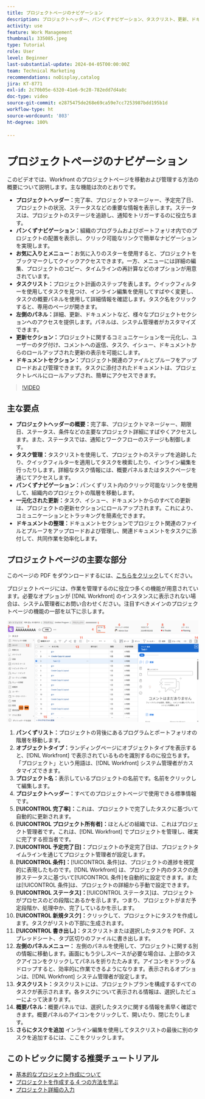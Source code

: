 ```yaml
---
title: プロジェクトページのナビゲーション
description: プロジェクトヘッダー、パンくずナビゲーション、タスクリスト、更新、ドキュメントセクションなどの機能を使用して、Workfront プロジェクトページを効率的に移動および管理する方法について説明します。
activity: use
feature: Work Management
thumbnail: 335085.jpeg
type: Tutorial
role: User
level: Beginner
last-substantial-update: 2024-04-05T00:00:00Z
team: Technical Marketing
recommendations: noDisplay,catalog
jira: KT-8771
exl-id: 2c70b05e-6320-41e6-9c28-782edd7d4a8c
doc-type: video
source-git-commit: e2875475de268e69ca59e7cc7253987bdd195b1d
workflow-type: ht
source-wordcount: '803'
ht-degree: 100%

---
```


# プロジェクトページのナビゲーション

このビデオでは、Workfront のプロジェクトページを移動および管理する方法の概要について説明します。主な機能は次のとおりです。

* **プロジェクトヘッダー：**&#x200B;完了率、プロジェクトマネージャー、予定完了日、プロジェクトの状況、ステータスなどの重要な情報を表示します。ステータスは、プロジェクトのステージを追跡し、通知をトリガーするのに役立ちます。
* **パンくずナビゲーション：**&#x200B;組織のプログラムおよびポートフォリオ内でのプロジェクトの配置を表示し、クリック可能なリンクで簡単なナビゲーションを実現します。
* **お気に入りとメニュー：**&#x200B;お気に入りのスターを使用すると、プロジェクトをブックマークしてクイックアクセスできます。一方、メニューには詳細の編集、プロジェクトのコピー、タイムラインの再計算などのオプションが用意されています。
* **タスクリスト：**&#x200B;プロジェクト計画のステップを表します。クイックフィルターを使用してタスクを見つけ、インライン編集を使用してすばやく変更し、タスクの概要パネルを使用して詳細情報を確認します。タスク名をクリックすると、専用のページが開きます。
* **左側のパネル：**&#x200B;詳細、更新、ドキュメントなど、様々なプロジェクトセクションへのアクセスを提供します。パネルは、システム管理者がカスタマイズできます。
* **更新セクション：**&#x200B;プロジェクトに関するコミュニケーションを一元化し、ユーザーのタグ付け、コメントへの返信、タスク、イシュー、ドキュメントからのロールアップされた更新の表示を可能にします。
* **ドキュメントセクション：**&#x200B;プロジェクト関連のファイルとプルーフをアップロードおよび管理できます。タスクに添付されたドキュメントは、プロジェクトレベルにロールアップされ、簡単にアクセスできます。


>[!VIDEO](https://video.tv.adobe.com/v/3449727/?quality=12&learn=on&enablevpops&captions=jpn)

## 主な要点

* **プロジェクトヘッダーの概要：**&#x200B;完了率、プロジェクトマネージャー、期限日、ステータス、条件などの主要なプロジェクト詳細にすばやくアクセスします。また、ステータスでは、通知とワークフローのステージも制御します。
* **タスク管理：**&#x200B;タスクリストを使用して、プロジェクトのステップを追跡したり、クイックフィルターを適用してタスクを検索したり、インライン編集を行ったりします。詳細なタスク情報には、概要パネルまたはタスクページを通じてアクセスします。
* **パンくずナビゲーション：**&#x200B;パンくずリスト内のクリック可能なリンクを使用して、組織内のプロジェクトの階層を移動します。
* **一元化された更新：**&#x200B;タスク、イシュー、ドキュメントからのすべての更新は、プロジェクトの更新セクションにロールアップされます。これにより、コミュニケーションとトラッキングを簡素化できます。
* **ドキュメントの整理：**&#x200B;ドキュメントセクションでプロジェクト関連のファイルとプルーフをアップロードおよび管理し、関連ドキュメントをタスクに添付して、共同作業を効率化します。


## プロジェクトページの主要な部分

このページの PDF をダウンロードするには、[こちらをクリック](/help/assets/key-parts-of-the-project-page.pdf)してください。

プロジェクトページには、作業を管理するのに役立つ多くの機能が用意されています。必要なオプションが [!DNL Workfront] のインスタンスに表示されない場合は、システム管理者にお問い合わせください。注目すべきメインのプロジェクトページの機能の一部を以下に示します。

![プロジェクトページのスクリーンショット](assets/project-page-graphic-for-planner-v2.png)

1. **パンくずリスト：**&#x200B;プロジェクトの背後にあるプログラムとポートフォリオの階層を移動します。
2. **オブジェクトタイプ：**&#x200B;ランディングページにオブジェクトタイプを表示すると、[!DNL Workfront] で表示されているものを識別するのに役立ちます。「プロジェクト」という用語は、[!DNL Workfront] システム管理者がカスタマイズできます。
3. **プロジェクト名：**&#x200B;表示しているプロジェクトの名前です。名前をクリックして編集します。
4. **プロジェクトヘッダー：**&#x200B;すべてのプロジェクトページで使用できる標準情報です。
5. **[!UICONTROL 完了率]：**&#x200B;これは、プロジェクトで完了したタスクに基づいて自動的に更新されます。
6. **[!UICONTROL プロジェクト所有者]：**&#x200B;ほとんどの組織では、これはプロジェクト管理者です。これは、[!DNL Workfront] でプロジェクトを管理し、確実に完了する担当者です。
7. **[!UICONTROL 予定完了日]：**&#x200B;プロジェクトの予定完了日は、プロジェクトタイムラインを通じてプロジェクト管理者が設定します。
8. **[!UICONTROL 条件]：**[!UICONTROL 条件]は、プロジェクトの進捗を視覚的に表現したものです。[!DNL Workfront] は、プロジェクト内のタスクの進捗ステータスに基づいて[!UICONTROL 条件]を自動的に設定できます。または[!UICONTROL 条件]は、プロジェクトの詳細から手動で設定できます。
9. **[!UICONTROL ステータス]：**[!UICONTROL ステータス]は、プロジェクトがプロセスのどの段階にあるかを示します。つまり、プロジェクトがまだ予定段階か、処理中か、完了しているかを示します。
10. **[!UICONTROL 新規タスク]：**&#x200B;クリックして、プロジェクトにタスクを作成します。タスクがリストの下部に生成されます。
11. **[!UICONTROL 書き出し]：**&#x200B;タスクリストまたは選択したタスクを PDF、スプレッドシート、タブ区切りのファイルに書き出します。
12. **左側のパネルメニュー：** 左側のパネルを使用して、プロジェクトに関する別の情報に移動します。画面にもう少しスペースが必要な場合は、上部のタスクアイコンをクリックしてパネルを折りたたみます。アイコンをドラッグ＆ドロップすると、効率的に作業できるようになります。表示されるオプションは、[!DNL Workfront] システム管理者が設定します。
13. **タスクリスト：**&#x200B;タスクリストには、プロジェクトプランを構成するすべてのタスクが表示されます。各タスクについて表示される情報は、選択したビューによって決まります。
14. **概要パネル：**&#x200B;概要パネルでは、選択したタスクに関する情報を素早く確認できます。概要パネルのアイコンをクリックして、開いたり、閉じたりします。
15. **さらにタスクを追加** インライン編集を使用してタスクリストの最後に別のタスクを追加するには、ここをクリックします。

## このトピックに関する推奨チュートリアル

* [基本的なプロジェクト作成について](/help/manage-work/projects/understand-basic-project-creation.md)
* [プロジェクトを作成する 4 つの方法を学ぶ](/help/manage-work/projects/understand-other-ways-to-create-projects.md)
* [プロジェクト詳細の入力](/help/manage-work/projects/fill-in-the-project-details.md)

